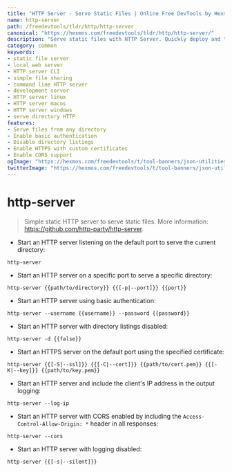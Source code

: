 ```yaml
---
title: "HTTP Server - Serve Static Files | Online Free DevTools by Hexmos"
name: http-server
path: /freedevtools/tldr/http/http-server
canonical: "https://hexmos.com/freedevtools/tldr/http/http-server/"
description: "Serve static files with HTTP Server. Quickly deploy and test web applications locally with this simple static server. Free online tool, no registration required."
category: common
keywords:
- static file server
- local web server
- HTTP server CLI
- simple file sharing
- command line HTTP server
- development server
- HTTP server linux
- HTTP server macos
- HTTP server windows
- serve directory HTTP
features:
- Serve files from any directory
- Enable basic authentication
- Disable directory listings
- Enable HTTPS with custom certificates
- Enable CORS support
ogImage: "https://hexmos.com/freedevtools/t/tool-banners/json-utilities-banner.png"
twitterImage: "https://hexmos.com/freedevtools/t/tool-banners/json-utilities-banner.png"
---
```


# http-server

> Simple static HTTP server to serve static files.
> More information: <https://github.com/http-party/http-server>.

- Start an HTTP server listening on the default port to serve the current directory:

`http-server`

- Start an HTTP server on a specific port to serve a specific directory:

`http-server {{path/to/directory}} {{[-p|--port]}} {{port}}`

- Start an HTTP server using basic authentication:

`http-server --username {{username}} --password {{password}}`

- Start an HTTP server with directory listings disabled:

`http-server -d {{false}}`

- Start an HTTPS server on the default port using the specified certificate:

`http-server {{[-S|--ssl]}} {{[-C|--cert]}} {{path/to/cert.pem}} {{[-K|--key]}} {{path/to/key.pem}}`

- Start an HTTP server and include the client's IP address in the output logging:

`http-server --log-ip`

- Start an HTTP server with CORS enabled by including the `Access-Control-Allow-Origin: *` header in all responses:

`http-server --cors`

- Start an HTTP server with logging disabled:

`http-server {{[-s|--silent]}}`
